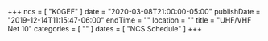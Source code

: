 +++
ncs = [ "K0GEF" ]
date = "2020-03-08T21:00:00-05:00"
publishDate = "2019-12-14T11:15:47-06:00"
endTime = ""
location = ""
title = "UHF/VHF Net 10"
categories = [ "" ]
dates = [ "NCS Schedule" ]
+++
